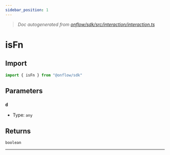 ```yaml
---
sidebar_position: 1
---
```


> _Doc autogenerated from [onflow/sdk/src/interaction/interaction.ts](https://github.com/onflow/fcl-js/tree/master/packages/sdk/src/interaction/interaction.ts)_

# isFn


## Import

```typescript
import { isFn } from "@onflow/sdk"
```


## Parameters

### `d` 
- Type: `any`



## Returns

`boolean`


---